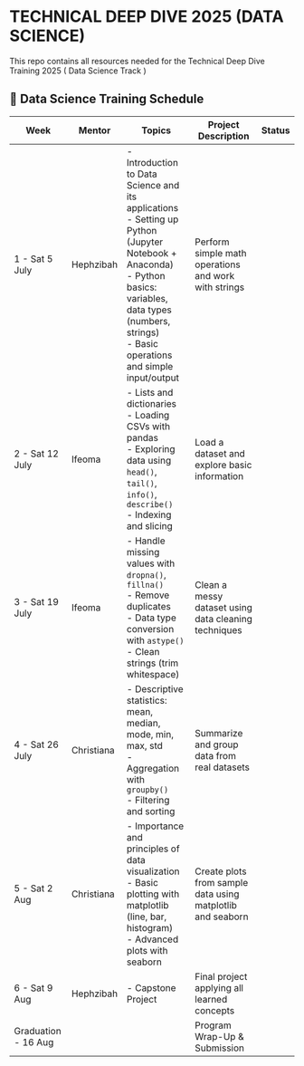 # TECHNICAL DEEP DIVE 2025 (DATA SCIENCE)
This repo contains all resources needed for the Technical Deep Dive Training 2025 ( Data Science Track )


## 📘 Data Science Training Schedule

| Week            | Mentor     | Topics                                                                                                                      | Project Description                                           | Status |
|-----------------|------------|-----------------------------------------------------------------------------------------------------------------------------|---------------------------------------------------------------|--------|
| 1 - Sat 5 July  | Hephzibah  | - Introduction to Data Science and its applications<br>- Setting up Python (Jupyter Notebook + Anaconda)<br>- Python basics: variables, data types (numbers, strings)<br>- Basic operations and simple input/output | Perform simple math operations and work with strings          |        |
| 2 - Sat 12 July | Ifeoma     | - Lists and dictionaries<br>- Loading CSVs with pandas<br>- Exploring data using `head()`, `tail()`, `info()`, `describe()`<br>- Indexing and slicing | Load a dataset and explore basic information                  |        |
| 3 - Sat 19 July | Ifeoma     | - Handle missing values with `dropna()`, `fillna()`<br>- Remove duplicates<br>- Data type conversion with `astype()`<br>- Clean strings (trim whitespace) | Clean a messy dataset using data cleaning techniques          |        |
| 4 - Sat 26 July | Christiana | - Descriptive statistics: mean, median, mode, min, max, std<br>- Aggregation with `groupby()`<br>- Filtering and sorting | Summarize and group data from real datasets                   |        |
| 5 - Sat 2 Aug   | Christiana | - Importance and principles of data visualization<br>- Basic plotting with matplotlib (line, bar, histogram)<br>- Advanced plots with seaborn | Create plots from sample data using matplotlib and seaborn     |        |
| 6 - Sat 9 Aug   | Hephzibah  | - Capstone Project                                                                                                         | Final project applying all learned concepts                   |        |
| Graduation - 16 Aug |        |                                                                                                                             | Program Wrap-Up & Submission                                  |        |
